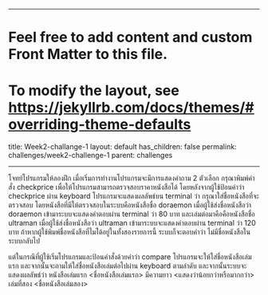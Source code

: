 
---
# Feel free to add content and custom Front Matter to this file.
# To modify the layout, see https://jekyllrb.com/docs/themes/#overriding-theme-defaults

title: Week2-challange-1
layout: default
has_children: false
permalink: challenges/week2-challenge-1
parent: challenges

---


โจทย์โปรแกรมให้ลองฝึก
เมื่อเริ่มการทำงานโปรแกรมจะมีการแสดงคำถาม 2 ตัวเลือก
กรุณาพิมพ์คำสั่ง checkprice เพื่อให้โปรแกรมสามารถตรวจสอบราคาหนังสือได้ โดยหลังจากผู้ใช้ป้อนคำว่า checkprice ผ่าน keyboard โปรแกรมจะแสดงผลลัพธ์บน terminal ว่า กรุณาใส่ชื่อหนังสือที่จะตรวจสอบ โดยหนังสือที่มีให้ตรวจสอบในระบบคือหนังสือชื่อ doraemon เมื่อผู้ใช้ส่งชื่อหนังสือว่า doraemon เข้ามาระบบจะแสดงคำตอบผ่าน terminal ว่า 80 บาท และเล่มต่อมาคือคือหนังสือชื่อ ultraman เมื่อผู้ใช้ส่งชื่อหนังสือว่า ultraman เข้ามาระบบจะแสดงคำตอบผ่าน terminal ว่า 120 บาท ถ้าหากผู้ใช้พิมพ์ชื่อหนังสือที่ไมไ่ด้อยู่ในทั้งสองรายการนี้ ระบบก็จะตอบคำว่า ไม่มีชื่อหนังสือในระบบกลับไป

แต่ในกรณีที่ผู้ใช้เริ่มโปรแกรมและป้อนคำสั่งด้วยคำว่า compare โปรแกรมจะให้ใส่ชื่อหนังสือเล่มแรก และจากนั้นจะถามให้ใส่ชื่อหนังสือเล่มต่อไปผ่าน keyboard ตามลำดับ และจากนั้นระบบจะแสดงผลลัพธ์ว่า หนังสือเล่มแรก <ชื่อหนังสือเล่มแรก> มีความยาว <แสดงว่าน้อยกว่าหรือมากกว่า> เล่มที่สอง <ชื่อหนังสือเล่มสอง>